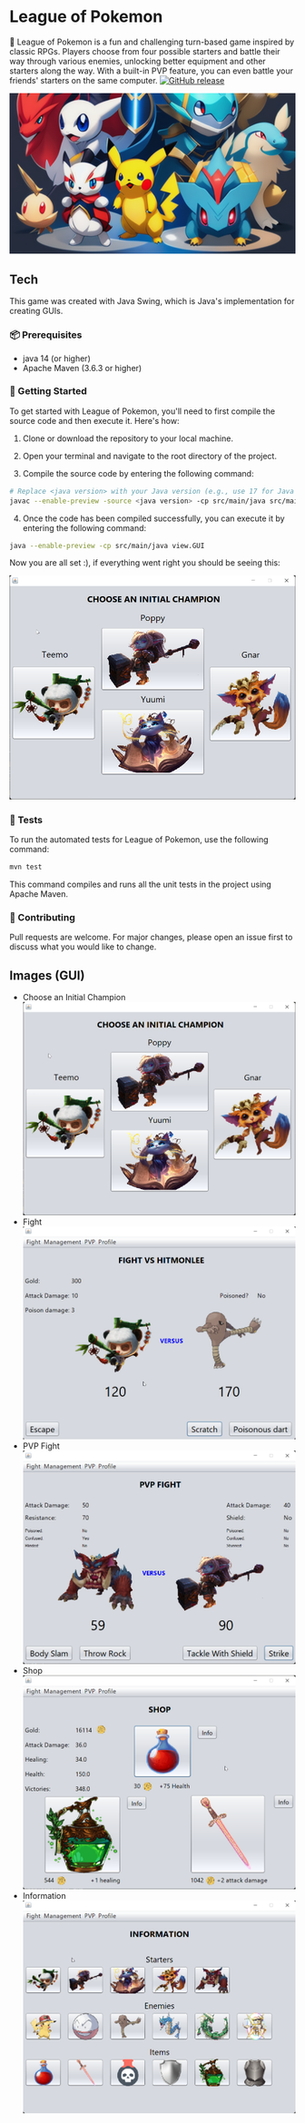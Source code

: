 # League of Pokemon
🐾 League of Pokemon is a fun and challenging turn-based game inspired by classic RPGs. Players choose from four possible starters and battle their way through various enemies, unlocking better equipment and other starters along the way. With a built-in PVP feature, you can even battle your friends' starters on the same computer.
[![GitHub release](https://img.shields.io/github/v/release/CosmeValera/LeagueOfPokemon.svg)](https://github.com/CosmeValera/LeagueOfPokemon/releases)

![](images/AI4Crop.png)

## Tech
This game was created with Java Swing, which is Java's implementation for creating GUIs.
### 📦 Prerequisites

- java 14 (or higher)
- Apache Maven (3.6.3 or higher)

### 🚀 Getting Started

To get started with League of Pokemon, you'll need to first compile the source code and then execute it. Here's how:

1. Clone or download the repository to your local machine.

2. Open your terminal and navigate to the root directory of the project.

3. Compile the source code by entering the following command:

```sh
# Replace <java version> with your Java version (e.g., use 17 for Java 17.0.7)
javac --enable-preview -source <java version> -cp src/main/java src/main/java/view/GUI.java
```

4. Once the code has been compiled successfully, you can execute it by entering the following command:
```sh
java --enable-preview -cp src/main/java view.GUI
```
Now you are all set :), if everything went right you should be seeing this:

![](images/ChooseInitialChampion.png)

### 🧪 Tests
To run the automated tests for League of Pokemon, use the following command:
```sh
mvn test
```
This command compiles and runs all the unit tests in the project using Apache Maven.

### 👥 Contributing
Pull requests are welcome. For major changes, please open an issue first to discuss what you would like to change.

## Images (GUI)
- Choose an Initial Champion
![](images/ChooseInitialChampion.png)
- Fight
![](images/BattleExample.png)
- PVP Fight
![](images/BattlePVPExample.png)
- Shop
![](images/Shop.png)
- Information
![](images/Information.png)
